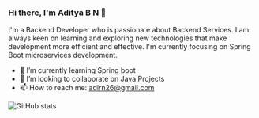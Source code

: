 ### Hi there, I'm Aditya B N 👋

I'm a Backend Developer who is passionate about Backend Services. I am always keen on learning and exploring new technologies that make development more efficient and effective. I'm currently focusing on Spring Boot microservices development.

- 🌱 I’m currently learning Spring boot
- 👯 I’m looking to collaborate on Java Projects
- 📫 How to reach me: adirn26@gmail.com


![GitHub stats](https://github-readme-stats.vercel.app/api/?username=adirn26&show_icons=true&theme=radical)
